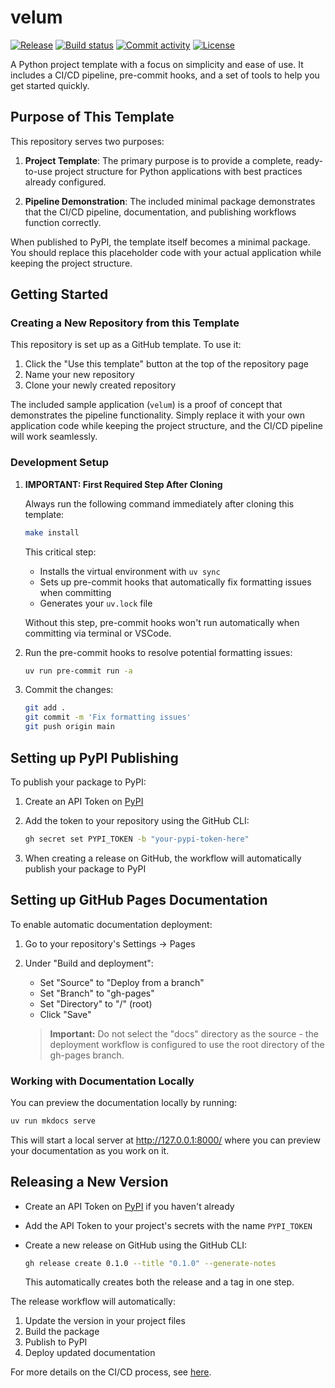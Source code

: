 # velum

[![Release](https://img.shields.io/github/v/release/shaneholloman/velum)](https://img.shields.io/github/v/release/shaneholloman/velum)
[![Build status](https://img.shields.io/github/actions/workflow/status/shaneholloman/velum/main.yml?branch=main)](https://github.com/shaneholloman/velum/actions/workflows/main.yml?query=branch%3Amain)
[![Commit activity](https://img.shields.io/github/commit-activity/m/shaneholloman/velum)](https://img.shields.io/github/commit-activity/m/shaneholloman/velum)
[![License](https://img.shields.io/github/license/shaneholloman/velum)](https://img.shields.io/github/license/shaneholloman/velum)

A Python project template with a focus on simplicity and ease of use. It includes a CI/CD pipeline, pre-commit hooks, and a set of tools to help you get started quickly.

## Purpose of This Template

This repository serves two purposes:

1. **Project Template**: The primary purpose is to provide a complete, ready-to-use project structure for Python applications with best practices already configured.

2. **Pipeline Demonstration**: The included minimal package demonstrates that the CI/CD pipeline, documentation, and publishing workflows function correctly.

When published to PyPI, the template itself becomes a minimal package. You should replace this placeholder code with your actual application while keeping the project structure.

## Getting Started

### Creating a New Repository from this Template

This repository is set up as a GitHub template. To use it:

1. Click the "Use this template" button at the top of the repository page
2. Name your new repository
3. Clone your newly created repository

The included sample application (`velum`) is a proof of concept that demonstrates the pipeline functionality. Simply replace it with your own application code while keeping the project structure, and the CI/CD pipeline will work seamlessly.

### Development Setup

1. **IMPORTANT: First Required Step After Cloning**

   Always run the following command immediately after cloning this template:

   ```sh
   make install
   ```

   This critical step:

   - Installs the virtual environment with `uv sync`
   - Sets up pre-commit hooks that automatically fix formatting issues when committing
   - Generates your `uv.lock` file

   Without this step, pre-commit hooks won't run automatically when committing via terminal or VSCode.

2. Run the pre-commit hooks to resolve potential formatting issues:

   ```sh
   uv run pre-commit run -a
   ```

3. Commit the changes:

   ```sh
   git add .
   git commit -m 'Fix formatting issues'
   git push origin main
   ```

## Setting up PyPI Publishing

To publish your package to PyPI:

1. Create an API Token on [PyPI](https://pypi.org/)
2. Add the token to your repository using the GitHub CLI:

   ```sh
   gh secret set PYPI_TOKEN -b "your-pypi-token-here"
   ```

3. When creating a release on GitHub, the workflow will automatically publish your package to PyPI

## Setting up GitHub Pages Documentation

To enable automatic documentation deployment:

1. Go to your repository's Settings → Pages
2. Under "Build and deployment":

   - Set "Source" to "Deploy from a branch"
   - Set "Branch" to "gh-pages"
   - Set "Directory" to "/" (root)
   - Click "Save"

   > **Important:** Do not select the "docs" directory as the source - the deployment workflow is configured to use the root directory of the gh-pages branch.

### Working with Documentation Locally

You can preview the documentation locally by running:

```sh
uv run mkdocs serve
```

This will start a local server at <http://127.0.0.1:8000/> where you can preview your documentation as you work on it.

## Releasing a New Version

- Create an API Token on [PyPI](https://pypi.org/) if you haven't already
- Add the API Token to your project's secrets with the name `PYPI_TOKEN`
- Create a new release on GitHub using the GitHub CLI:

  ```sh
  gh release create 0.1.0 --title "0.1.0" --generate-notes
  ```

  This automatically creates both the release and a tag in one step.

The release workflow will automatically:

1. Update the version in your project files
2. Build the package
3. Publish to PyPI
4. Deploy updated documentation

For more details on the CI/CD process, see [here](https://shaneholloman.github.io/uvi/features/cicd/#how-to-trigger-a-release).
